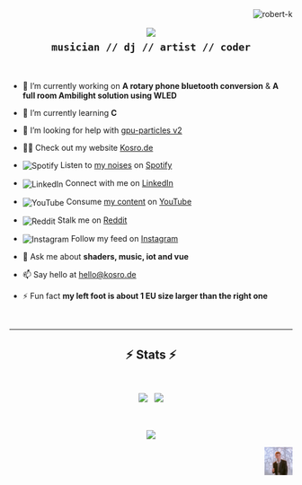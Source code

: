 <img align="right" src="https://komarev.com/ghpvc/?username=robert-k&label=Visitors" alt="robert-k">

<h2 align="center">
  <a href="https://git.io/typing-svg">
    <img src="https://readme-typing-svg.herokuapp.com/?lines=Hello,+There!+👋;This+is+Robert...;Nice+to+meet+you!;Have+a+look+around!&center=true&size=30">
  </a>
  <br>
  <code>musician // dj // artist // coder</code>
</h2>

<br>

- 🔭 I’m currently working on <b>A rotary phone bluetooth conversion</b> & <b>A full room Ambilight solution using WLED</b>

- 🌱 I’m currently learning **C**

- 🤝 I’m looking for help with [gpu-particles v2](https://github.com/Robert-K/gpu-particles/tree/v2)

- 👨‍💻 Check out my website [Kosro.de](https://kosro.de)

- <img align="center" src="https://raw.githubusercontent.com/rahuldkjain/github-profile-readme-generator/master/src/images/icons/Social/spotify.svg" alt="Spotify" width="20" /> Listen to [my noises](https://open.spotify.com/artist/5vA5oxYbi3BCryMa8jh3xr) on [Spotify]( https://open.spotify.com/artist/5vA5oxYbi3BCryMa8jh3xr)

- <img align="center" src="https://raw.githubusercontent.com/rahuldkjain/github-profile-readme-generator/master/src/images/icons/Social/linked-in.svg" alt="LinkedIn" width="20" /> Connect with me on [LinkedIn](https://www.linkedin.com/in/robert-kossessa-4189872b2/)

- <img align="center" src="https://raw.githubusercontent.com/rahuldkjain/github-profile-readme-generator/master/src/images/icons/Social/youtube.svg" alt="YouTube" width="20" /> Consume [my content](https://www.youtube.com/c/Kosro) on [YouTube](https://www.youtube.com/c/Kosro)

- <img align="center" src="https://raw.githubusercontent.com/rahuldkjain/github-profile-readme-generator/master/src/images/icons/Social/reddit.svg" alt="Reddit" width="20" /> Stalk me on [Reddit](https://instagram.com/kosro.de)

- <img align="center" src="https://raw.githubusercontent.com/rahuldkjain/github-profile-readme-generator/master/src/images/icons/Social/instagram.svg" alt="Instagram" width="20" /> Follow my feed on [Instagram](https://www.reddit.com/u/kosro_de?sort=top)

- 💬 Ask me about **shaders, music, iot and vue**

- 📫 Say hello at hello@kosro.de

- ⚡ Fun fact **my left foot is about 1 EU size larger than the right one**

<br>

---

<h2 align="center">⚡ Stats ⚡</h2>
<br>
<p align=center>
  <picture>
    <source
      srcset="https://github-readme-stats.vercel.app/api?username=robert-k&show_icons=true&theme=dark&hide_title=true&hide_rank=true"
      media="(prefers-color-scheme: dark)"
    />
    <source
      srcset="https://github-readme-stats.vercel.app/api?username=robert-k&show_icons=true&hide_title=true&hide_rank=true"
      media="(prefers-color-scheme: light), (prefers-color-scheme: no-preference)"
    />
    <img src="https://github-readme-stats.vercel.app/api?username=robert-k&show_icons=true&hide_title=true&hide_rank=true" />
  </picture>
  &nbsp;
  <picture>
    <source
      srcset="https://github-readme-stats.vercel.app/api/top-langs?username=robert-k&show_icons=true&theme=dark&layout=compact"
      media="(prefers-color-scheme: dark)"
    />
    <source
      srcset="https://github-readme-stats.vercel.app/apitop-langs?username=robert-k&show_icons=true&layout=compact"
      media="(prefers-color-scheme: light), (prefers-color-scheme: no-preference)"
    />
    <img src="https://github-readme-stats.vercel.app/api/top-langs?username=robert-k&show_icons=true&layout=compact" />
  </picture>
</p>

<br>

<p align="center"><a href="https://ko-fi.com/kosro"><img align="center" src="https://ko-fi.com/img/githubbutton_sm.svg"/></a></p>

<p align="right"><a href="https://www.youtube.com/watch?v=dQw4w9WgXcQ"><img src="https://github.com/Robert-K/Robert-K/raw/main/special-treat.gif" width="50"></a></p>
